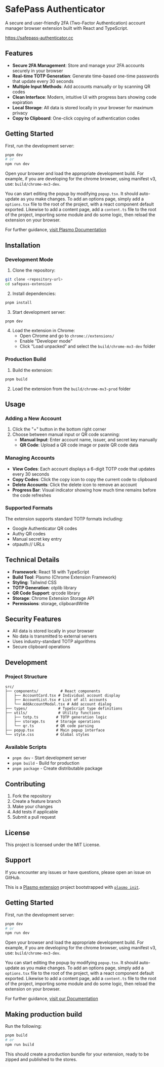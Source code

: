 
# SafePass Authenticator

A secure and user-friendly 2FA (Two-Factor Authentication) account manager browser extension built with React and TypeScript.

https://safepass-authenticator.cc

## Features

- **Secure 2FA Management**: Store and manage your 2FA accounts securely in your browser
- **Real-time TOTP Generation**: Generate time-based one-time passwords that update every 30 seconds
- **Multiple Input Methods**: Add accounts manually or by scanning QR codes
- **Clean Interface**: Modern, intuitive UI with progress bars showing code expiration
- **Local Storage**: All data is stored locally in your browser for maximum privacy
- **Copy to Clipboard**: One-click copying of authentication codes

## Getting Started

First, run the development server:

```bash
pnpm dev
# or
npm run dev
```

Open your browser and load the appropriate development build. For example, if you are developing for the chrome browser, using manifest v3, use: `build/chrome-mv3-dev`.

You can start editing the popup by modifying `popup.tsx`. It should auto-update as you make changes. To add an options page, simply add a `options.tsx` file to the root of the project, with a react component default exported. Likewise to add a content page, add a `content.ts` file to the root of the project, importing some module and do some logic, then reload the extension on your browser.

For further guidance, [visit Plasmo Documentation](https://docs.plasmo.com/)

## Installation

### Development Mode

1. Clone the repository:
```bash
git clone <repository-url>
cd safepass-extension
```

2. Install dependencies:
```bash
pnpm install
```

3. Start development server:
```bash
pnpm dev
```

4. Load the extension in Chrome:
   - Open Chrome and go to `chrome://extensions/`
   - Enable "Developer mode"
   - Click "Load unpacked" and select the `build/chrome-mv3-dev` folder

### Production Build

1. Build the extension:
```bash
pnpm build
```

2. Load the extension from the `build/chrome-mv3-prod` folder

## Usage

### Adding a New Account

1. Click the "+" button in the bottom right corner
2. Choose between manual input or QR code scanning:
   - **Manual Input**: Enter account name, issuer, and secret key manually
   - **QR Code**: Upload a QR code image or paste QR code data

### Managing Accounts

- **View Codes**: Each account displays a 6-digit TOTP code that updates every 30 seconds
- **Copy Codes**: Click the copy icon to copy the current code to clipboard
- **Delete Accounts**: Click the delete icon to remove an account
- **Progress Bar**: Visual indicator showing how much time remains before the code refreshes

### Supported Formats

The extension supports standard TOTP formats including:
- Google Authenticator QR codes
- Authy QR codes
- Manual secret key entry
- otpauth:// URLs

## Technical Details

- **Framework**: React 18 with TypeScript
- **Build Tool**: Plasmo (Chrome Extension Framework)
- **Styling**: Tailwind CSS
- **TOTP Generation**: otplib library
- **QR Code Support**: qrcode library
- **Storage**: Chrome Extension Storage API
- **Permissions**: storage, clipboardWrite

## Security Features

- All data is stored locally in your browser
- No data is transmitted to external servers
- Uses industry-standard TOTP algorithms
- Secure clipboard operations

## Development

### Project Structure

```
src/
├── components/          # React components
│   ├── AccountCard.tsx # Individual account display
│   ├── AccountList.tsx # List of all accounts
│   └── AddAccountModal.tsx # Add account dialog
├── types/              # TypeScript type definitions
├── utils/              # Utility functions
│   ├── totp.ts        # TOTP generation logic
│   ├── storage.ts     # Storage operations
│   └── qr.ts          # QR code parsing
├── popup.tsx          # Main popup interface
└── style.css          # Global styles
```

### Available Scripts

- `pnpm dev` - Start development server
- `pnpm build` - Build for production
- `pnpm package` - Create distributable package

## Contributing

1. Fork the repository
2. Create a feature branch
3. Make your changes
4. Add tests if applicable
5. Submit a pull request

## License

This project is licensed under the MIT License.

## Support

If you encounter any issues or have questions, please open an issue on GitHub.


This is a [Plasmo extension](https://docs.plasmo.com/) project bootstrapped with [`plasmo init`](https://www.npmjs.com/package/plasmo).

## Getting Started

First, run the development server:

```bash
pnpm dev
# or
npm run dev
```

Open your browser and load the appropriate development build. For example, if you are developing for the chrome browser, using manifest v3, use: `build/chrome-mv3-dev`.

You can start editing the popup by modifying `popup.tsx`. It should auto-update as you make changes. To add an options page, simply add a `options.tsx` file to the root of the project, with a react component default exported. Likewise to add a content page, add a `content.ts` file to the root of the project, importing some module and do some logic, then reload the extension on your browser.

For further guidance, [visit our Documentation](https://docs.plasmo.com/)

## Making production build

Run the following:

```bash
pnpm build
# or
npm run build
```

This should create a production bundle for your extension, ready to be zipped and published to the stores.

